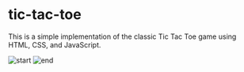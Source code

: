 # tic-tac-toe

 This is a simple implementation of the classic Tic Tac Toe game using HTML, CSS, and JavaScript.
 
![start](https://github.com/m-sowmya7/tic-tac-toe/assets/134478167/3fa0e97f-31c1-4286-ab73-fb859692fa70)
![end](https://github.com/m-sowmya7/tic-tac-toe/assets/134478167/ef140456-9f66-4c7c-9849-96907edc1163)
